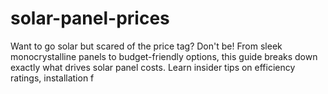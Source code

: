 # solar-panel-prices
Want to go solar but scared of the price tag? Don't be! From sleek monocrystalline panels to budget-friendly options, this guide breaks down exactly what drives solar panel costs. Learn insider tips on efficiency ratings, installation f
